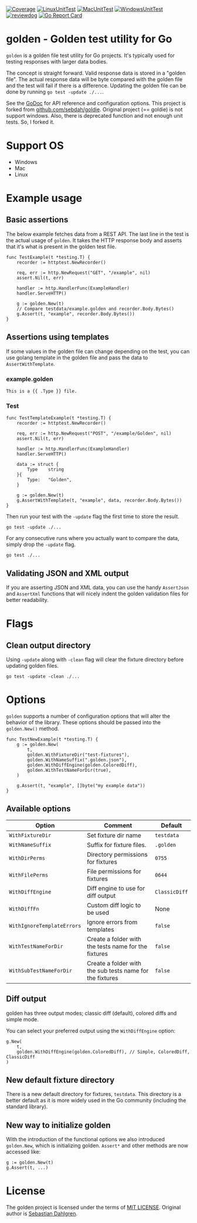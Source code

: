 [![Coverage](https://github.com/nao1215/golden/actions/workflows/coverage.yml/badge.svg)](https://github.com/nao1215/golden/actions/workflows/coverage.yml)
[![LinuxUnitTest](https://github.com/nao1215/golden/actions/workflows/linux_test.yml/badge.svg)](https://github.com/nao1215/golden/actions/workflows/linux_test.yml)
[![MacUnitTest](https://github.com/nao1215/golden/actions/workflows/mac_test.yml/badge.svg)](https://github.com/nao1215/golden/actions/workflows/mac_test.yml)
[![WindowsUnitTest](https://github.com/nao1215/golden/actions/workflows/windows.yml/badge.svg)](https://github.com/nao1215/golden/actions/workflows/windows.yml)
[![reviewdog](https://github.com/nao1215/golden/actions/workflows/reviewdog.yml/badge.svg)](https://github.com/nao1215/golden/actions/workflows/reviewdog.yml)
[![Go Report Card](https://goreportcard.com/badge/github.com/nao1215/golden)](https://goreportcard.com/report/github.com/nao1215/golden)

# golden - Golden test utility for Go
`golden` is a golden file test utility for Go projects. It's typically used for testing responses with larger data bodies. 
  
The concept is straight forward. Valid response data is stored in a "golden file". The actual response data will be byte compared with the golden file and the test will fail if there is a difference. Updating the golden file can be done by running `go test -update ./...`.

See the [GoDoc](https://godoc.org/github.com/nao1215/golden) for API reference and configuration options.
This project is forked from [github.com/sebdah/goldie](https://github.com/sebdah/goldie). Original project (== goldie) is not support windows. Also, there is deprecated function and not enough unit tests. So, I forked it.

# Support OS
- Windows
- Mac
- Linux
  
# Example usage
## Basic assertions
The below example fetches data from a REST API. The last line in the test is the
actual usage of `golden`. It takes the HTTP response body and asserts that it's
what is present in the golden test file.

```
func TestExample(t *testing.T) {
    recorder := httptest.NewRecorder()

    req, err := http.NewRequest("GET", "/example", nil)
    assert.Nil(t, err)

    handler := http.HandlerFunc(ExampleHandler)
    handler.ServeHTTP()

    g := golden.New(t)
    // Compare testdata/example.golden and recorder.Body.Bytes()
    g.Assert(t, "example", recorder.Body.Bytes())
}
```

## Assertions using templates
If some values in the golden file can change depending on the test, you can use
golang template in the golden file and pass the data to `AssertWithTemplate`.

### example.golden
```
This is a {{ .Type }} file.
```

### Test
```
func TestTemplateExample(t *testing.T) {
    recorder := httptest.NewRecorder()

    req, err := http.NewRequest("POST", "/example/Golden", nil)
    assert.Nil(t, err)

    handler := http.HandlerFunc(ExampleHandler)
    handler.ServeHTTP()

    data := struct {
        Type	string
    }{
        Type:	"Golden",
    }

    g := golden.New(t)
    g.AssertWithTemplate(t, "example", data, recorder.Body.Bytes())
}
```

Then run your test with the `-update` flag the first time to store the result.

`go test -update ./...`

For any consecutive runs where you actually want to compare the data, simply
drop the `-update` flag.

`go test ./...`

## Validating JSON and XML output

If you are asserting JSON and XML data, you can use the handy `AssertJson` and
`AssertXml` functions that will nicely indent the golden validation files for
better readability.

# Flags

## Clean output directory

Using `-update` along with `-clean` flag will clear the fixture directory before updating golden files.

`go test -update -clean ./...`


# Options

`golden` supports a number of configuration options that will alter the behavior
of the library.  These options should be passed into the `golden.New()` method.

```
func TestNewExample(t *testing.T) {
    g := golden.New(
        t,
        golden.WithFixtureDir("test-fixtures"),
        golden.WithNameSuffix(".golden.json"),
        golden.WithDiffEngine(golden.ColoredDiff),
        golden.WithTestNameForDir(true),
    )

    g.Assert(t, "example", []byte("my example data"))
}
```

## Available options

| Option                     | Comment                                                  | Default
|----------------------------|----------------------------------------------------------|-------------
| `WithFixtureDir`           | Set fixture dir name                                     | `testdata`
| `WithNameSuffix`           | Suffix for fixture files.                                | `.golden`
| `WithDirPerms`             | Directory permissions for fixtures                       | `0755`
| `WithFilePerms`            | File permissions for fixtures                            | `0644`
| `WithDiffEngine`           | Diff engine to use for diff output                       | `ClassicDiff`
| `WithDiffFn`               | Custom diff logic to be used                             | None
| `WithIgnoreTemplateErrors` | Ignore errors from templates                             | `false`
| `WithTestNameForDir`       | Create a folder with the tests name for the fixtures     | `false`
| `WithSubTestNameForDir`    | Create a folder with the sub tests name for the fixtures | `false`

## Diff output

golden has three output modes; classic diff (default), colored diffs and simple
mode.

You can select your preferred output using the `WithDiffEngine` option:

```
g.New(
    t,
    golden.WithDiffEngine(golden.ColoredDiff), // Simple, ColoredDiff, ClassicDiff
)
```

## New default fixture directory
There is a new default directory for fixtures, `testdata`. This directory is a better default as it is more widely used in the Go community (including the standard library). 

## New way to initialize golden
With the introduction of the functional options we also introduced `golden.New`, which is initializing golden. `Assert*` and other methods are now accessed like:

```
g := golden.New(t)
g.Assert(t, ...)
```

# License
The golden project is licensed under the terms of [MIT LICENSE](./LICENSE).
Original author is [Sebastian Dahlgren](https://github.com/sebdah/).
